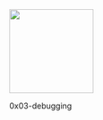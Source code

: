 <img src="https://upload.wikimedia.org/wikipedia/commons/1/18/C_Programming_Language.svg" width=150 height=150/> 

0x03-debugging
